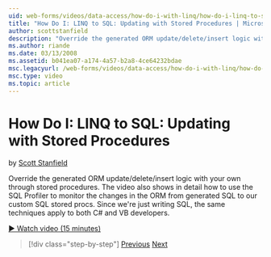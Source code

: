 ```yaml
---
uid: web-forms/videos/data-access/how-do-i-with-linq/how-do-i-linq-to-sql-updating-with-stored-procedures
title: "How Do I: LINQ to SQL: Updating with Stored Procedures | Microsoft Docs"
author: scottstanfield
description: "Override the generated ORM update/delete/insert logic with your own through stored procedures. The video also shows in detail how to use the SQL Profiler to..."
ms.author: riande
ms.date: 03/13/2008
ms.assetid: b041ea07-a174-4a57-b2a8-4ce64232bdae
msc.legacyurl: /web-forms/videos/data-access/how-do-i-with-linq/how-do-i-linq-to-sql-updating-with-stored-procedures
msc.type: video
ms.topic: article
---
```

# How Do I: LINQ to SQL: Updating with Stored Procedures

by [Scott Stanfield](https://github.com/scottstanfield)

Override the generated ORM update/delete/insert logic with your own through stored procedures. The video also shows in detail how to use the SQL Profiler to monitor the changes in the ORM from generated SQL to our custom SQL stored procs. Since we're just writing SQL, the same techniques apply to both C# and VB developers.

[&#9654; Watch video (15 minutes)](https://channel9.msdn.com/Blogs/ASP-NET-Site-Videos/how-do-i-linq-to-sql-updating-with-stored-procedures)

> [!div class="step-by-step"]
> [Previous](how-do-i-linq-to-sql-using-stored-procedures.md)
> [Next](how-do-i-linq-to-sql-executing-arbitrary-sql.md)
